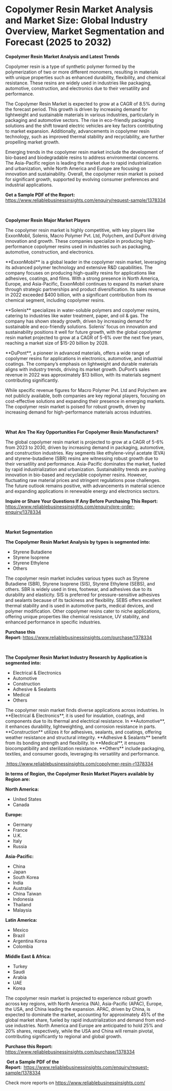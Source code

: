 <p><h1>Copolymer Resin Market Analysis and Market Size: Global Industry Overview, Market Segmentation and Forecast (2025 to 2032)</h1></p><p><strong>Copolymer Resin Market Analysis and Latest Trends</strong></p>
<p><p>Copolymer resin is a type of synthetic polymer formed by the polymerization of two or more different monomers, resulting in materials with unique properties such as enhanced durability, flexibility, and chemical resistance. These resins are widely used in industries like packaging, automotive, construction, and electronics due to their versatility and performance.</p><p>The Copolymer Resin Market is expected to grow at a CAGR of 8.5% during the forecast period. This growth is driven by increasing demand for lightweight and sustainable materials in various industries, particularly in packaging and automotive sectors. The rise in eco-friendly packaging solutions and the shift toward electric vehicles are key factors contributing to market expansion. Additionally, advancements in copolymer resin technology, such as improved thermal stability and recyclability, are further propelling market growth.</p><p>Emerging trends in the copolymer resin market include the development of bio-based and biodegradable resins to address environmental concerns. The Asia-Pacific region is leading the market due to rapid industrialization and urbanization, while North America and Europe are focusing on innovation and sustainability. Overall, the copolymer resin market is poised for significant growth, supported by evolving consumer preferences and industrial applications.</p></p>
<p><strong>Get a Sample PDF of the Report:&nbsp;</strong> <a href="https://www.reliablebusinessinsights.com/enquiry/request-sample/1378334?utm_campaign=96&utm_medium=2&utm_source=Github&utm_content=ia&utm_term=24012025&utm_id=copolymer-resin">https://www.reliablebusinessinsights.com/enquiry/request-sample/1378334</a></p>
<p>&nbsp;</p>
<p><strong>Copolymer Resin Major Market Players</strong></p>
<p><p>The copolymer resin market is highly competitive, with key players like ExxonMobil, Solenis, Macro Polymer Pvt. Ltd, Polychem, and DuPont driving innovation and growth. These companies specialize in producing high-performance copolymer resins used in industries such as packaging, automotive, construction, and electronics.</p><p>**ExxonMobil** is a global leader in the copolymer resin market, leveraging its advanced polymer technology and extensive R&D capabilities. The company focuses on producing high-quality resins for applications like adhesives, coatings, and films. With a strong presence in North America, Europe, and Asia-Pacific, ExxonMobil continues to expand its market share through strategic partnerships and product diversification. Its sales revenue in 2022 exceeded $400 billion, with a significant contribution from its chemical segment, including copolymer resins.</p><p>**Solenis** specializes in water-soluble polymers and copolymer resins, catering to industries like water treatment, paper, and oil & gas. The company has shown steady growth, driven by increasing demand for sustainable and eco-friendly solutions. Solenis’ focus on innovation and sustainability positions it well for future growth, with the global copolymer resin market projected to grow at a CAGR of 5-6% over the next five years, reaching a market size of $15-20 billion by 2028.</p><p>**DuPont**, a pioneer in advanced materials, offers a wide range of copolymer resins for applications in electronics, automotive, and industrial coatings. The company’s emphasis on lightweight and durable materials aligns with industry trends, driving its market growth. DuPont’s sales revenue in 2022 was approximately $13 billion, with its materials segment contributing significantly.</p><p>While specific revenue figures for Macro Polymer Pvt. Ltd and Polychem are not publicly available, both companies are key regional players, focusing on cost-effective solutions and expanding their presence in emerging markets. The copolymer resin market is poised for robust growth, driven by increasing demand for high-performance materials across industries.</p></p>
<p>&nbsp;</p>
<p><strong>What Are The Key Opportunities For Copolymer Resin Manufacturers?</strong></p>
<p><p>The global copolymer resin market is projected to grow at a CAGR of 5-6% from 2023 to 2030, driven by increasing demand in packaging, automotive, and construction industries. Key segments like ethylene-vinyl acetate (EVA) and styrene-butadiene (SBR) resins are witnessing robust growth due to their versatility and performance. Asia-Pacific dominates the market, fueled by rapid industrialization and urbanization. Sustainability trends are pushing innovation in bio-based and recyclable copolymer resins. However, fluctuating raw material prices and stringent regulations pose challenges. The future outlook remains positive, with advancements in material science and expanding applications in renewable energy and electronics sectors.</p></p>
<p><strong>Inquire or Share Your Questions If Any Before Purchasing This Report:</strong> <a href="https://www.reliablebusinessinsights.com/enquiry/pre-order-enquiry/1378334?utm_campaign=96&utm_medium=2&utm_source=Github&utm_content=ia&utm_term=24012025&utm_id=copolymer-resin">https://www.reliablebusinessinsights.com/enquiry/pre-order-enquiry/1378334</a></p>
<p>&nbsp;</p>
<p><strong>Market Segmentation</strong></p>
<p><strong>The Copolymer Resin Market Analysis by types is segmented into:</strong></p>
<p><ul><li>Styrene Butadiene</li><li>Styrene Isoprene</li><li>Styrene Ethylene</li><li>Others</li></ul></p>
<p><p>The copolymer resin market includes various types such as Styrene Butadiene (SBR), Styrene Isoprene (SIS), Styrene Ethylene (SEBS), and others. SBR is widely used in tires, footwear, and adhesives due to its durability and elasticity. SIS is preferred for pressure-sensitive adhesives and sealants because of its tackiness and flexibility. SEBS offers excellent thermal stability and is used in automotive parts, medical devices, and polymer modification. Other copolymer resins cater to niche applications, offering unique properties like chemical resistance, UV stability, and enhanced performance in specific industries.</p></p>
<p><strong>Purchase this Report:&nbsp;</strong><a href="https://www.reliablebusinessinsights.com/purchase/1378334?utm_campaign=96&utm_medium=2&utm_source=Github&utm_content=ia&utm_term=24012025&utm_id=copolymer-resin">https://www.reliablebusinessinsights.com/purchase/1378334</a></p>
<p>&nbsp;</p>
<p><strong>The Copolymer Resin Market Industry Research by Application is segmented into:</strong></p>
<p><ul><li>Electrical & Electronics</li><li>Automotive</li><li>Construction</li><li>Adhesive & Sealants</li><li>Medical</li><li>Others</li></ul></p>
<p><p>The copolymer resin market finds diverse applications across industries. In **Electrical & Electronics**, it is used for insulation, coatings, and components due to its thermal and electrical resistance. In **Automotive**, it enhances durability, lightweighting, and corrosion resistance in parts. **Construction** utilizes it for adhesives, sealants, and coatings, offering weather resistance and structural integrity. **Adhesive & Sealants** benefit from its bonding strength and flexibility. In **Medical**, it ensures biocompatibility and sterilization resistance. **Others** include packaging, textiles, and consumer goods, leveraging its versatility and performance.</p></p>
<p><a href="https://www.reliablebusinessinsights.com/copolymer-resin-r1378334?utm_campaign=96&utm_medium=2&utm_source=Github&utm_content=ia&utm_term=24012025&utm_id=copolymer-resin">&nbsp;https://www.reliablebusinessinsights.com/copolymer-resin-r1378334</a></p>
<p><strong>In terms of Region, the Copolymer Resin Market Players available by Region are:</strong></p>
<p>
    <p> <strong> North America: </strong>
        <ul>
            <li>United States</li>
            <li>Canada</li>
        </ul>
        </p> 
    <p> <strong> Europe: </strong>
        <ul>
            <li>Germany</li>
            <li>France</li>
            <li>U.K.</li>
            <li>Italy</li>
            <li>Russia</li>
        </ul>
        </p> 
    <p> <strong> Asia-Pacific: </strong>
        <ul>
            <li>China</li>
            <li>Japan</li>
            <li>South Korea</li>
            <li>India</li>
            <li>Australia</li>
            <li>China Taiwan</li>
            <li>Indonesia</li>
            <li>Thailand</li>
            <li>Malaysia</li>
        </ul>
        </p> 
    <p> <strong> Latin America: </strong>
        <ul>
            <li>Mexico</li>
            <li>Brazil</li>
            <li>Argentina Korea</li>
            <li>Colombia</li>
        </ul>
        </p> 
    <p> <strong> Middle East & Africa: </strong>
        <ul>
            <li>Turkey</li>
            <li>Saudi</li>
            <li>Arabia</li>
            <li>UAE</li>
            <li>Korea</li>
        </ul>
    </p>
    </p>
<p><p>The copolymer resin market is projected to experience robust growth across key regions, with North America (NA), Asia-Pacific (APAC), Europe, the USA, and China leading the expansion. APAC, driven by China, is expected to dominate the market, accounting for approximately 45% of the global market share, fueled by rapid industrialization and demand from end-use industries. North America and Europe are anticipated to hold 25% and 20% shares, respectively, while the USA and China will remain pivotal, contributing significantly to regional and global growth.</p></p>
<p><strong>Purchase this Report: </strong><a href="https://www.reliablebusinessinsights.com/purchase/1378334?utm_campaign=96&utm_medium=2&utm_source=Github&utm_content=ia&utm_term=24012025&utm_id=copolymer-resin">https://www.reliablebusinessinsights.com/purchase/1378334</a></p>
<p>&nbsp;<strong>Get a Sample PDF of the Report:&nbsp;&nbsp;</strong><a href="https://www.reliablebusinessinsights.com/enquiry/request-sample/1378334?utm_campaign=96&utm_medium=2&utm_source=Github&utm_content=ia&utm_term=24012025&utm_id=copolymer-resin">https://www.reliablebusinessinsights.com/enquiry/request-sample/1378334</a></p>
<p><strong></strong></p>
<p>Check more reports on <a href="https://www.reliablebusinessinsights.com/?utm_campaign=96&utm_medium=2&utm_source=Github&utm_content=ia&utm_term=24012025&utm_id=copolymer-resin">https://www.reliablebusinessinsights.com/</a></p>